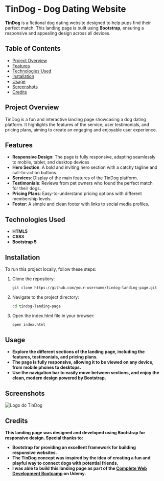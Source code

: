 # TinDog - Dog Dating Website

**TinDog** is a fictional dog dating website designed to help pups find their perfect match. This landing page is built using **Bootstrap**, ensuring a responsive and appealing design across all devices.

## Table of Contents
- [Project Overview](#project-overview)
- [Features](#features)
- [Technologies Used](#technologies-used)
- [Installation](#installation)
- [Usage](#usage)
- [Screenshots](#screenshots)
- [Credits](#credits)

## Project Overview
TinDog is a fun and interactive landing page showcasing a dog dating platform. It highlights the features of the service, user testimonials, and pricing plans, aiming to create an engaging and enjoyable user experience.

## Features
- **Responsive Design**: The page is fully responsive, adapting seamlessly to mobile, tablet, and desktop devices.
- **Hero Section**: A bold and inviting hero section with a catchy tagline and call-to-action buttons.
- **Services**: Display of the main features of the TinDog platform.
- **Testimonials**: Reviews from pet owners who found the perfect match for their dogs.
- **Pricing Plans**: Easy-to-understand pricing options with different membership levels.
- **Footer**: A simple and clean footer with links to social media profiles.

## Technologies Used
- **HTML5**
- **CSS3**
- **Bootstrap 5**

## Installation
To run this project locally, follow these steps:

1. Clone the repository:
   ```bash
   git clone https://github.com/your-username/tindog-landing-page.git

2. Navigate to the project directory:
      ```bash
   cd tindog-landing-page

3. Open the index.html file in your browser:
      ```bash
   open index.html

## Usage
- **Explore the different sections of the landing page, including the features, testimonials, and pricing plans.**
- **The page is fully responsive, allowing it to be viewed on any device, from mobile phones to desktops.**
- **Use the navigation bar to easily move between sections, and enjoy the clean, modern design powered by Bootstrap.**

## Screenshots
![Logo do TinDog](Tin.png)

## Credits
**This landing page was designed and developed using Bootstrap for responsive design. Special thanks to:**
- **Bootstrap for providing an excellent framework for building responsive websites.**
- **The TinDog concept was inspired by the idea of creating a fun and playful way to connect dogs with potential friends.**
- **I was able to build this landing page as part of the [Complete Web Development Bootcamp](https://www.udemy.com/course/the-complete-web-development-bootcamp/?couponCode=ST14MT101024) 
 on Udemy.**
